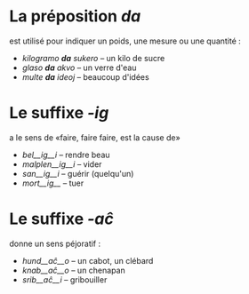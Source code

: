 # La préposition *da*

est utilisé pour indiquer un poids, une mesure ou une quantité :

- *kilogramo __da__ sukero* – un kilo de sucre
- *glaso __da__ akvo* – un verre d'eau
- *multe __da__ ideoj* – beaucoup d'idées 

# Le suffixe *-ig*

a le sens de «faire, faire faire, est la cause de»

- *bel__ig__i* – rendre beau
- *malplen__ig__i* – vider
- *san__ig__i* – guérir (quelqu'un)
- *mort__ig__* – tuer 

# Le suffixe *-aĉ*

donne un sens péjoratif :

- *hund__aĉ__o* – un cabot, un clébard
- *knab__aĉ__o* – un chenapan
- *srib__aĉ__i* – gribouiller
 
